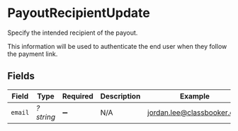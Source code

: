 # PayoutRecipientUpdate

Specify the intended recipient of the payout.

This information will be used to authenticate the end user when they follow the payment link.


## Fields

| Field                      | Type                       | Required                   | Description                | Example                    |
| -------------------------- | -------------------------- | -------------------------- | -------------------------- | -------------------------- |
| `email`                    | *?string*                  | :heavy_minus_sign:         | N/A                        | jordan.lee@classbooker.dev |